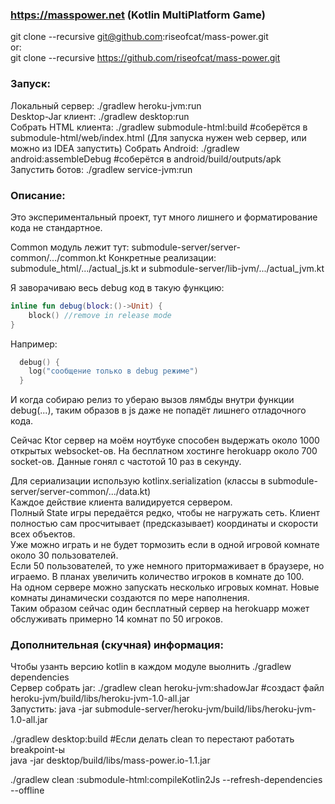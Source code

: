 ### https://masspower.net (Kotlin MultiPlatform Game)
git clone --recursive git@github.com:riseofcat/mass-power.git  
or:  
git clone --recursive https://github.com/riseofcat/mass-power.git
  
### Запуск:
Локальный сервер: ./gradlew heroku-jvm:run  
Desktop-Jar клиент: ./gradlew desktop:run  
Собрать HTML клиента: ./gradlew submodule-html:build #соберётся в submodule-html/web/index.html (Для запуска нужен web сервер, или можно из IDEA запустить)
Собрать Android: ./gradlew android:assembleDebug #соберётся в android/build/outputs/apk  
Запустить ботов: ./gradlew service-jvm:run

### Описание:
Это экспериментальный проект, тут много лишнего и форматирование кода не стандартное.
        
Common модуль лежит тут: submodule-server/server-common/.../common.kt
Конкретные реализации: submodule_html/.../actual_js.kt и submodule-server/lib-jvm/.../actual_jvm.kt

Я заворачиваю весь debug код в такую функцию:
```Kotlin
inline fun debug(block:()->Unit) {
    block() //remove in release mode
}
```
Например:
```Kotlin
  debug() {
    log("сообщение только в debug режиме")
  } 
```
И когда собираю релиз то убераю вызов лямбды внутри функции debug(...), таким образов в js даже не попадёт лишнего отладочного кода.
  
Сейчас Ktor сервер на моём ноутбуке  способен выдержать около 1000 открытых websocket-ов. На бесплатном хостинге herokuapp около 700 socket-ов. Данные гонял с частотой 10 раз в секунду.

Для сериализации использую kotlinx.serialization (классы в submodule-server/server-common/.../data.kt)  
Каждое действие клиента валидируется сервером.  
Полный State игры передаётся редко, чтобы не нагружать сеть. Клиент полностью сам просчитывает (предсказывает) координаты и скорости всех объектов.  
Уже можно играть и не будет тормозить если в одной игровой комнате около 30 пользователей.  
Если 50 пользователей, то уже немного притормаживает в браузере, но играемо.
В планах увеличить количество игроков в комнате до 100.  
На одном сервере можно запускать несколько игровых комнат. Новые комнаты динамически создаются по мере наполнения.  
Таким образом сейчас один бесплатный сервер на herokuapp может обслуживать примерно 14 комнат по 50 игроков.
       
### Дополнительная (скучная) информация:
Чтобы узанть версию kotlin в каждом модуле выолнить ./gradlew dependencies  
Сервер собрать jar: ./gradlew clean heroku-jvm:shadowJar  #создаст файл heroku-jvm/build/libs/heroku-jvm-1.0-all.jar     
Запустить: java -jar submodule-server/heroku-jvm/build/libs/heroku-jvm-1.0-all.jar  

./gradlew desktop:build   #Если делать clean то перестают работать breakpoint-ы    
java -jar desktop/build/libs/mass-power.io-1.1.jar

./gradlew clean :submodule-html:compileKotlin2Js --refresh-dependencies --offline


